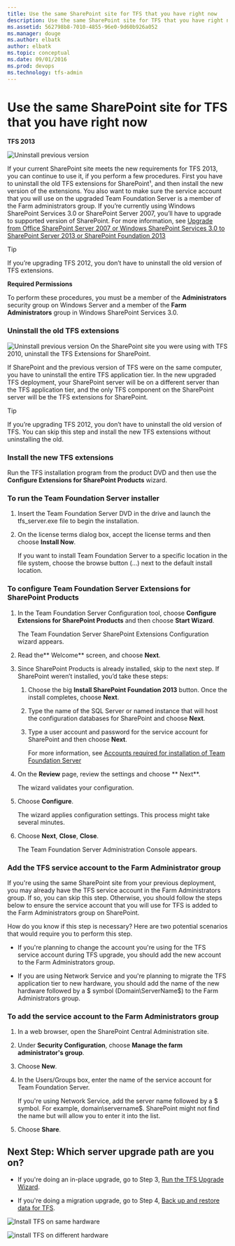 ```yaml
---
title: Use the same SharePoint site for TFS that you have right now
description: Use the same SharePoint site for TFS that you have right now
ms.assetid: 562798b8-7010-4855-96e0-9d60b926a052
ms.manager: douge
ms.author: elbatk
author: elbatk
ms.topic: conceptual
ms.date: 09/01/2016
ms.prod: devops
ms.technology: tfs-admin
---
```


# Use the same SharePoint site for TFS that you have right now

**TFS 2013**

![Uninstall previous version](../_img/ic612457.png)

If your current SharePoint site meets the new requirements for TFS 2013, you can continue to use it, if you perform a few procedures. First you have to uninstall the old TFS extensions for SharePoint¹, and then install the new version of the extensions. You also want to make sure the service account that you will use on the upgraded Team Foundation Server is a member of the Farm administrators group. If you’re currently using Windows SharePoint Services 3.0 or SharePoint Server 2007, you’ll have to upgrade to supported version of SharePoint. For more information, see [Upgrade from Office SharePoint Server 2007 or Windows SharePoint Services 3.0 to SharePoint Server 2013 or SharePoint Foundation 2013](https://technet.microsoft.com/library/ee947141.aspx)

> [!TIP]
> If you’re upgrading TFS 2012, you don’t have to uninstall the old version of TFS extensions.

**Required Permissions**

To perform these procedures, you must be a member of the **Administrators** security group on Windows Server and a member of the **Farm Administrators** group in Windows SharePoint Services 3.0.

### Uninstall the old TFS extensions

 ![Uninstall previous version](../_img/ic552209.png)
On the SharePoint site you were using with TFS 2010, uninstall the TFS Extensions for SharePoint.

If SharePoint and the previous version of TFS were on the same computer, you have to uninstall the entire TFS application tier. In the new upgraded TFS deployment, your SharePoint server will be on a different server than the TFS application tier, and the only TFS component on the SharePoint server will be the TFS extensions for SharePoint.

> [!TIP]
> If you’re upgrading TFS 2012, you don’t have to uninstall the old version of TFS. You can skip this step and install the new TFS extensions without uninstalling the old.

### Install the new TFS extensions

Run the TFS installation program from the product DVD and then use the **Configure Extensions for SharePoint Products** wizard.

### To run the Team Foundation Server installer

1.  Insert the Team Foundation Server DVD in the drive and launch the tfs\_server.exe file to begin the installation.

2.  On the license terms dialog box, accept the license terms and then choose **Install Now**.

    If you want to install Team Foundation Server to a specific location in the file system, choose the browse button (…) next to the default install location.

### To configure Team Foundation Server Extensions for SharePoint Products

1.  In the Team Foundation Server Configuration tool, choose **Configure Extensions for SharePoint Products** and then choose **Start Wizard**.

    The Team Foundation Server SharePoint Extensions Configuration wizard appears.

2.  Read the** Welcome** screen, and choose **Next**.

3.  Since SharePoint Products is already installed, skip to the next step. If SharePoint weren’t installed, you’d take these steps:

    1.  Choose the big **Install SharePoint Foundation 2013** button. Once the install completes, choose **Next**.

    2.  Type the name of the SQL Server or named instance that will host the configuration databases for SharePoint and choose **Next**.

    3.  Type a user account and password for the service account for SharePoint and then choose **Next**.

        For more information, see [Accounts required for installation of Team Foundation Server](/tfs/requirements#accounts)

4.  On the **Review** page, review the settings and choose ** Next**.

    The wizard validates your configuration.

5.  Choose **Configure**.

    The wizard applies configuration settings. This process might take several minutes.

6.  Choose **Next**, **Close**, **Close**.

    The Team Foundation Server Administration Console appears.

### Add the TFS service account to the Farm Administrator group

If you're using the same SharePoint site from your previous deployment, you may already have the TFS service account in the Farm Administrators group. If so, you can skip this step. Otherwise, you should follow the steps below to ensure the service account that you will use for TFS is added to the Farm Administrators group on SharePoint.

How do you know if this step is necessary? Here are two potential scenarios that would require you to perform this step.

-   If you're planning to change the account you're using for the TFS service account during TFS upgrade, you should add the new account to the Farm Administrators group.

-   If you are using Network Service and you're planning to migrate the TFS application tier to new hardware, you should add the name of the new hardware followed by a $ symbol (Domain\\ServerName$) to the Farm Administrators group.

### To add the service account to the Farm Administrators group

1.  In a web browser, open the SharePoint Central Administration site.

2.  Under **Security Configuration**, choose **Manage the farm administrator's group**.

3.  Choose **New**.

4.  In the Users/Groups box, enter the name of the service account for Team Foundation Server.

    If you're using Network Service, add the server name followed by a $ symbol. For example, domain\\servername$. SharePoint might not find the name but will allow you to enter it into the list.

5.  Choose **Share**.

## Next Step: Which server upgrade path are you on?

-   If you're doing an in-place upgrade, go to Step 3, [Run the TFS Upgrade Wizard](../run-upgrade-wizard.md).

-   If you're doing a migration upgrade, go to Step 4, [Back up and restore data for TFS](backup-and-restore-data.md).

![Install TFS on same hardware](../_img/ic612458.png)

![install TFS on different hardware](../_img/ic612459.png)
